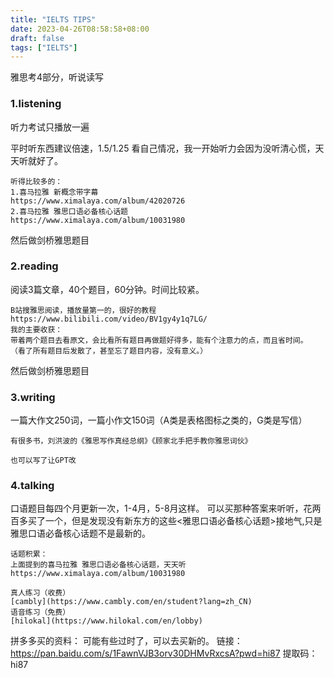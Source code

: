 ```yaml
---
title: "IELTS TIPS"
date: 2023-04-26T08:58:58+08:00
draft: false
tags: ["IELTS"]
---
```

雅思考4部分，听说读写
### 1.listening 
听力考试只播放一遍

平时听东西建议倍速，1.5/1.25 看自己情况，我一开始听力会因为没听清心慌，天天听就好了。
```
听得比较多的：
1.喜马拉雅 新概念带字幕
https://www.ximalaya.com/album/42020726
2.喜马拉雅 雅思口语必备核心话题
https://www.ximalaya.com/album/10031980
```
然后做剑桥雅思题目

### 2.reading
阅读3篇文章，40个题目，60分钟。时间比较紧。
```
B站搜雅思阅读，播放量第一的，很好的教程 https://www.bilibili.com/video/BV1gy4y1q7LG/
我的主要收获：
带着两个题目去看原文，会比看所有题目再做题好得多，能有个注意力的点，而且省时间。
（看了所有题目后发散了，甚至忘了题目内容，没有意义。）
```

然后做剑桥雅思题目

### 3.writing
一篇大作文250词，一篇小作文150词（A类是表格图标之类的，G类是写信）
```
有很多书，刘洪波的《雅思写作真经总纲》《顾家北手把手教你雅思词伙》

也可以写了让GPT改
```

### 4.talking
口语题目每四个月更新一次，1-4月，5-8月这样。
可以买那种答案来听听，花两百多买了一个，但是发现没有新东方的这些<雅思口语必备核心话题>接地气,只是雅思口语必备核心话题不是最新的。
```
话题积累：
上面提到的喜马拉雅 雅思口语必备核心话题，天天听
https://www.ximalaya.com/album/10031980

真人练习（收费）
[cambly](https://www.cambly.com/en/student?lang=zh_CN)
语音练习（免费）
[hilokal](https://www.hilokal.com/en/lobby)
```

拼多多买的资料：
可能有些过时了，可以去买新的。
链接：https://pan.baidu.com/s/1FawnVJB3orv30DHMvRxcsA?pwd=hi87 
提取码：hi87